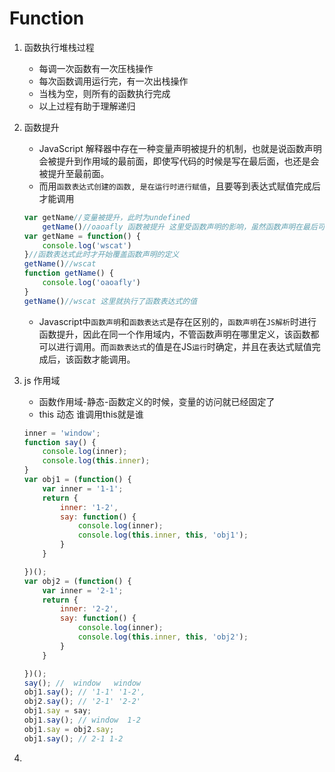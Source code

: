 # Function

1. 函数执行堆栈过程
    * 每调一次函数有一次压栈操作
    * 每次函数调用运行完，有一次出栈操作
    * 当栈为空，则所有的函数执行完成
    * 以上过程有助于理解递归

2. 函数提升 
    * JavaScript 解释器中存在一种变量声明被提升的机制，也就是说函数声明会被提升到作用域的最前面，即使写代码的时候是写在最后面，也还是会被提升至最前面。
    * 而用`函数表达式创建的函数, 是在运行时进行赋值`，且要等到表达式赋值完成后才能调用
    ```js
    var getName//变量被提升，此时为undefined   
        getName()//oaoafly 函数被提升 这里受函数声明的影响，虽然函数声明在最后可以被提升到最前面了
    var getName = function() {
        console.log('wscat')
    }//函数表达式此时才开始覆盖函数声明的定义
    getName()//wscat
    function getName() {
        console.log('oaoafly')
    }
    getName()//wscat 这里就执行了函数表达式的值
    ```
    * Javascript中`函数声明`和`函数表达式`是存在区别的，`函数声明`在`JS解析`时进行函数提升，因此在同一个作用域内，不管函数声明在哪里定义，该函数都可以进行调用。而`函数表达式`的值是在JS`运行`时确定，并且在表达式赋值完成后，该函数才能调用。

3. js 作用域 
    * 函数作用域-静态-函数定义的时候，变量的访问就已经固定了
    * this 动态 谁调用this就是谁
    ```js
    inner = 'window';
    function say() {
        console.log(inner);
        console.log(this.inner);
    }
    var obj1 = (function() {
        var inner = '1-1';
        return {
            inner: '1-2',
            say: function() {
                console.log(inner);
                console.log(this.inner, this, 'obj1');
            }
        }

    })();
    var obj2 = (function() {
        var inner = '2-1';
        return {
            inner: '2-2',
            say: function() {
                console.log(inner);
                console.log(this.inner, this, 'obj2');
            }
        }

    })();
    say(); //  window   window
    obj1.say(); // '1-1' '1-2',
    obj2.say(); // '2-1' '2-2'
    obj1.say = say;
    obj1.say(); // window  1-2
    obj1.say = obj2.say;
    obj1.say(); // 2-1 1-2
    ```


4. 
